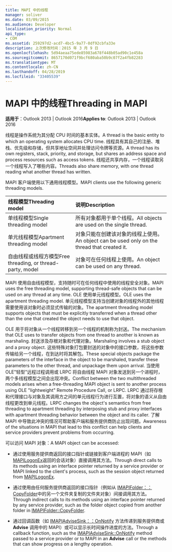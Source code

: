 ```yaml
---
title: MAPI 中的线程
manager: soliver
ms.date: 03/09/2015
ms.audience: Developer
localization_priority: Normal
api_type:
- COM
ms.assetid: 259297d2-acd7-4bc5-9a77-0df92cbfa33e
description: 上次修改时间：2015 年 3 月 9 日
ms.openlocfilehash: 5d94aeaa75ede85983a678f448b05ad90c1e458a
ms.sourcegitcommit: 8657170d071f9bcf680aba50b9c07f2a4fb82283
ms.translationtype: MT
ms.contentlocale: zh-CN
ms.lasthandoff: 04/28/2019
ms.locfileid: "33405539"
---
```

# <a name="threading-in-mapi"></a><span data-ttu-id="29669-103">MAPI 中的线程</span><span class="sxs-lookup"><span data-stu-id="29669-103">Threading in MAPI</span></span>

  
  
<span data-ttu-id="29669-104">**适用于**：Outlook 2013 | Outlook 2016</span><span class="sxs-lookup"><span data-stu-id="29669-104">**Applies to**: Outlook 2013 | Outlook 2016</span></span> 
  
<span data-ttu-id="29669-105">线程是操作系统为其分配 CPU 时间的基本实体。</span><span class="sxs-lookup"><span data-stu-id="29669-105">A thread is the basic entity to which an operating system allocates CPU time.</span></span> <span data-ttu-id="29669-106">线程具有其自己的注册、堆栈、优先级和存储，但共享地址空间并处理访问令牌等资源。</span><span class="sxs-lookup"><span data-stu-id="29669-106">A thread has its own registers, stack, priority, and storage, but shares an address space and process resources such as access tokens.</span></span> <span data-ttu-id="29669-107">线程还共享内存，一个线程读取另一个线程写入了哪些内容。</span><span class="sxs-lookup"><span data-stu-id="29669-107">Threads also share memory, with one thread reading what another thread has written.</span></span>
  
<span data-ttu-id="29669-108">MAPI 客户端使用以下通用线程模型。</span><span class="sxs-lookup"><span data-stu-id="29669-108">MAPI clients use the following generic threading models.</span></span>
  
|<span data-ttu-id="29669-109">**线程模型**</span><span class="sxs-lookup"><span data-stu-id="29669-109">**Threading model**</span></span>|<span data-ttu-id="29669-110">**说明**</span><span class="sxs-lookup"><span data-stu-id="29669-110">**Description**</span></span>|
|:-----|:-----|
|<span data-ttu-id="29669-111">单线程模型</span><span class="sxs-lookup"><span data-stu-id="29669-111">Single threading model</span></span>  <br/> |<span data-ttu-id="29669-112">所有对象都用于单个线程。</span><span class="sxs-lookup"><span data-stu-id="29669-112">All objects are used on the single thread.</span></span>  <br/> |
|<span data-ttu-id="29669-113">单元线程模型</span><span class="sxs-lookup"><span data-stu-id="29669-113">Apartment threading model</span></span>  <br/> |<span data-ttu-id="29669-114">对象只能在创建该对象的线程上使用。</span><span class="sxs-lookup"><span data-stu-id="29669-114">An object can be used only on the thread that created it.</span></span>  <br/> |
|<span data-ttu-id="29669-115">自由线程或线程方模型</span><span class="sxs-lookup"><span data-stu-id="29669-115">Free threading, or thread-party, model</span></span>  <br/> |<span data-ttu-id="29669-116">对象可在任何线程上使用。</span><span class="sxs-lookup"><span data-stu-id="29669-116">An object can be used on any thread.</span></span>  <br/> |
   
<span data-ttu-id="29669-117">MAPI 使用自由线程模型，支持随时可在任何线程中使用的线程安全对象。</span><span class="sxs-lookup"><span data-stu-id="29669-117">MAPI uses the free threading model, supporting thread-safe objects that can be used on any thread at any time.</span></span> <span data-ttu-id="29669-118">OLE 使用单元线程模型。</span><span class="sxs-lookup"><span data-stu-id="29669-118">OLE uses the apartment threading model.</span></span> <span data-ttu-id="29669-119">单元线程模型支持当创建对象的线程外的其他线程需要使用该对象时必须显式传输的对象。</span><span class="sxs-lookup"><span data-stu-id="29669-119">The apartment threading model supports objects that must be explicitly transferred when a thread other than the one that created the object needs to use that object.</span></span>
  
<span data-ttu-id="29669-120">OLE 用于将对象从一个线程转移到另一个线程的机制称为封送。</span><span class="sxs-lookup"><span data-stu-id="29669-120">The mechanism that OLE uses to transfer objects from one thread to another is known as marshaling.</span></span> <span data-ttu-id="29669-121">封送涉及存根对象和代理对象。</span><span class="sxs-lookup"><span data-stu-id="29669-121">Marshaling involves a stub object and a proxy object.</span></span> <span data-ttu-id="29669-122">这些特殊对象打包要封送的对象中的接口参数，将这些参数传输给另一个线程，在到达时将其解包。</span><span class="sxs-lookup"><span data-stu-id="29669-122">These special objects package the parameters of the interface in the object to be marshaled, transfer these parameters to the other thread, and unpackage them upon arrival.</span></span> <span data-ttu-id="29669-123">当使用 OLE"轻型"远程过程调用或 LRPC 将自由线程 MAPI 对象发送到另一个进程时，两个多线程模型之间会出现冲突。</span><span class="sxs-lookup"><span data-stu-id="29669-123">Conflict between the two multithreaded models arises when a free-threading MAPI object is sent to another process using OLE "lightweight" Remote Procedure Call, or LRPC.</span></span> <span data-ttu-id="29669-124">LRPC 通过将存根和代理接口与对象及其调用方之间的单元线程行为进行互置，将对象的语义从自由线程更改到单元线程。</span><span class="sxs-lookup"><span data-stu-id="29669-124">LRPC changes the object's semantics from free threading to apartment threading by interposing stub and proxy interfaces with apartment threading behavior between the object and its caller.</span></span> <span data-ttu-id="29669-125">了解 MAPI 中导致此冲突的情况可帮助客户端和服务提供商防止出现问题。</span><span class="sxs-lookup"><span data-stu-id="29669-125">Awareness of the situations in MAPI that lead to this conflict can help clients and service providers prevent problems from occurring.</span></span>
  
<span data-ttu-id="29669-126">可以访问 MAPI 对象：</span><span class="sxs-lookup"><span data-stu-id="29669-126">A MAPI object can be accessed:</span></span>
  
- <span data-ttu-id="29669-127">通过使用服务提供商返回的接口指针或链接到客户端进程的 MAPI（如 [MAPILogonEx](mapilogonex.md)返回的会话对象）直接调用其方法。</span><span class="sxs-lookup"><span data-stu-id="29669-127">Through direct calls to its methods using an interface pointer returned by a service provider or MAPI linked to the client's process, such as the session object returned from [MAPILogonEx](mapilogonex.md).</span></span>
    
- <span data-ttu-id="29669-128">通过使用由任何服务提供商返回的接口指针（例如从 [IMAPIFolder：：CopyFolder](imapifolder-copyfolder.md)中的另一个文件夹复制的文件夹对象）间接调用其方法。</span><span class="sxs-lookup"><span data-stu-id="29669-128">Through indirect calls to its methods using an interface pointer returned by any service provider, such as the folder object copied from another folder in [IMAPIFolder::CopyFolder](imapifolder-copyfolder.md).</span></span>
    
- <span data-ttu-id="29669-129">通过回调函数（如 [IMAPIAdviseSink：：OnNotify](imapiadvisesink-onnotify.md) 方法传递到服务提供商或 **Advise** 调用中的 MAPI）或可以显示长时间操作进度的方法。</span><span class="sxs-lookup"><span data-stu-id="29669-129">Through a callback function, such as the [IMAPIAdviseSink::OnNotify](imapiadvisesink-onnotify.md) method passed to a service provider or to MAPI in an **Advise** call or the methods that can show progress on a lengthy operation.</span></span> 
    

